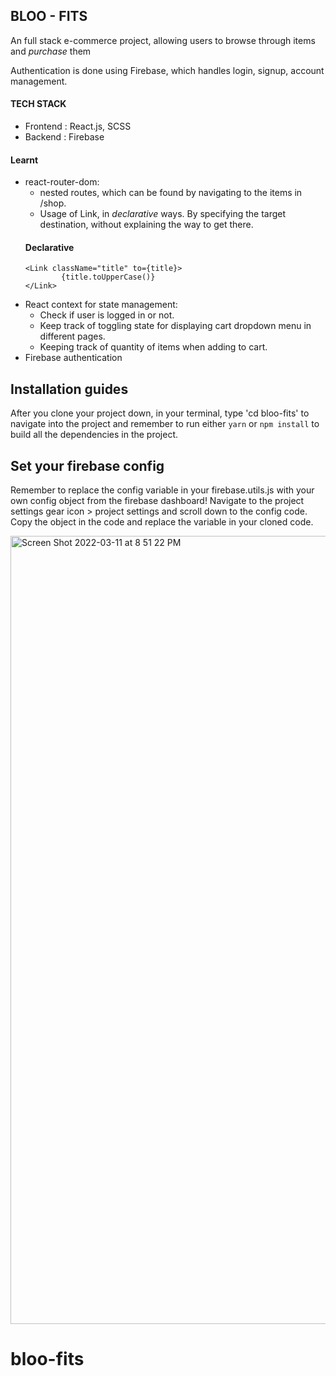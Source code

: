 ## BLOO - FITS

An full stack e-commerce project, allowing users to browse through items and _purchase_ them

Authentication is done using Firebase, which handles login, signup, account management.

#### TECH STACK

- Frontend : React.js, SCSS
- Backend : Firebase

#### Learnt

- react-router-dom:
  - nested routes, which can be found by navigating to the items in /shop.
  - Usage of Link, in _declarative_ ways. By specifying the target destination, without explaining the way to get there.
  #### Declarative
  ```
  <Link className="title" to={title}>
          {title.toUpperCase()}
  </Link>
  ```
- React context for state management:
  - Check if user is logged in or not.
  - Keep track of toggling state for displaying cart dropdown menu in different pages.
  - Keeping track of quantity of items when adding to cart.
- Firebase authentication

## Installation guides

After you clone your project down, in your terminal, type 'cd bloo-fits' to navigate into the project and remember to run either `yarn` or `npm install` to build all the dependencies in the project.

## Set your firebase config

Remember to replace the config variable in your firebase.utils.js with your own config object from the firebase dashboard! Navigate to the project settings gear icon > project settings and scroll down to the config code. Copy the object in the code and replace the variable in your cloned code.

<img width="1261" alt="Screen Shot 2022-03-11 at 8 51 22 PM" src="https://user-images.githubusercontent.com/10578605/157999158-10e921cc-9ee5-46f6-a0c5-1ae5686f54f3.png">

# bloo-fits
